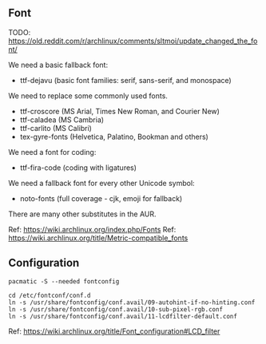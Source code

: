## Font

TODO: https://old.reddit.com/r/archlinux/comments/sltmoi/update_changed_the_font/

We need a basic fallback font:

* ttf-dejavu (basic font families: serif, sans-serif, and monospace)

We need to replace some commonly used fonts.

* ttf-croscore (MS Arial, Times New Roman, and Courier New)
* ttf-caladea (MS Cambria)
* ttf-carlito (MS Calibri)
* tex-gyre-fonts (Helvetica, Palatino, Bookman and others)

We need a font for coding:

* ttf-fira-code (coding with ligatures)

We need a fallback font for every other Unicode symbol:

* noto-fonts (full coverage - cjk, emoji for fallback)

There are many other substitutes in the AUR.

Ref: <https://wiki.archlinux.org/index.php/Fonts>
Ref: <https://wiki.archlinux.org/title/Metric-compatible_fonts>

## Configuration

`pacmatic -S --needed fontconfig`

```
cd /etc/fontconf/conf.d
ln -s /usr/share/fontconfig/conf.avail/09-autohint-if-no-hinting.conf
ln -s /usr/share/fontconfig/conf.avail/10-sub-pixel-rgb.conf
ln -s /usr/share/fontconfig/conf.avail/11-lcdfilter-default.conf
```

Ref: <https://wiki.archlinux.org/title/Font_configuration#LCD_filter>

